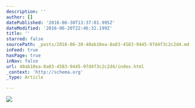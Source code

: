 ```yaml
---
description: ''
author: []
datePublished: '2016-06-30T13:37:01.995Z'
dateModified: '2016-06-20T22:46:32.199Z'
title: ''
starred: false
sourcePath: _posts/2016-06-30-40ab10ea-8a03-4583-9445-97d4f3c2c2d4.md
inFeed: true
hasPage: true
inNav: false
url: 40ab10ea-8a03-4583-9445-97d4f3c2c2d4/index.html
_context: 'http://schema.org'
_type: Article

---
```

![](https://the-grid-user-content.s3-us-west-2.amazonaws.com/d7d10ca9-6ccb-4594-89ad-f9cfd99170c2.jpg)